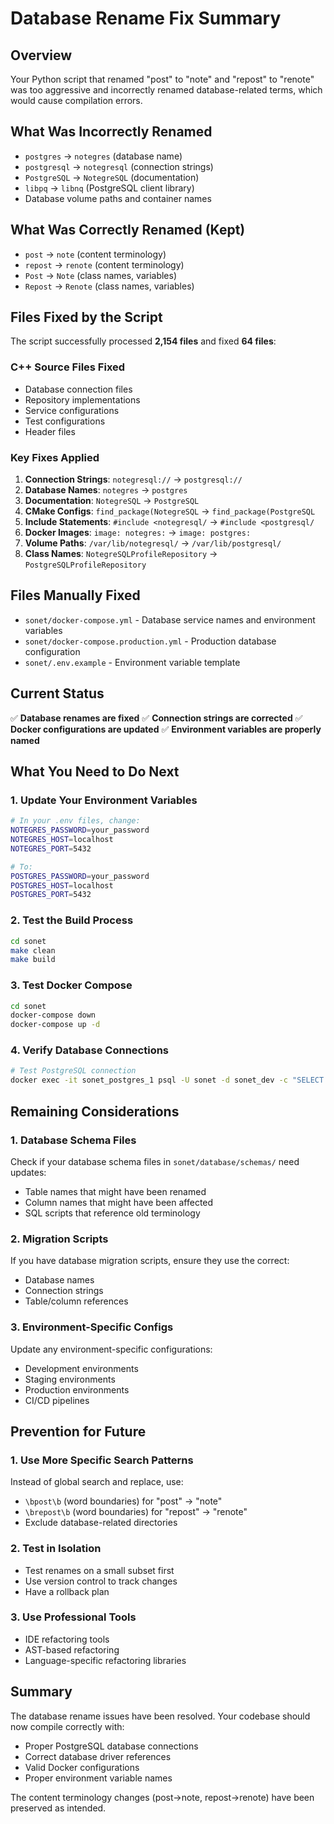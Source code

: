 # Database Rename Fix Summary

## Overview
Your Python script that renamed "post" to "note" and "repost" to "renote" was too aggressive and incorrectly renamed database-related terms, which would cause compilation errors.

## What Was Incorrectly Renamed
- `postgres` → `notegres` (database name)
- `postgresql` → `notegresql` (connection strings)
- `PostgreSQL` → `NotegreSQL` (documentation)
- `libpq` → `libnq` (PostgreSQL client library)
- Database volume paths and container names

## What Was Correctly Renamed (Kept)
- `post` → `note` (content terminology)
- `repost` → `renote` (content terminology)
- `Post` → `Note` (class names, variables)
- `Repost` → `Renote` (class names, variables)

## Files Fixed by the Script
The script successfully processed **2,154 files** and fixed **64 files**:

### C++ Source Files Fixed
- Database connection files
- Repository implementations
- Service configurations
- Test configurations
- Header files

### Key Fixes Applied
1. **Connection Strings**: `notegresql://` → `postgresql://`
2. **Database Names**: `notegres` → `postgres`
3. **Documentation**: `NotegreSQL` → `PostgreSQL`
4. **CMake Configs**: `find_package(NotegreSQL` → `find_package(PostgreSQL`
5. **Include Statements**: `#include <notegresql/` → `#include <postgresql/`
6. **Docker Images**: `image: notegres:` → `image: postgres:`
7. **Volume Paths**: `/var/lib/notegresql/` → `/var/lib/postgresql/`
8. **Class Names**: `NotegreSQLProfileRepository` → `PostgreSQLProfileRepository`

## Files Manually Fixed
- `sonet/docker-compose.yml` - Database service names and environment variables
- `sonet/docker-compose.production.yml` - Production database configuration
- `sonet/.env.example` - Environment variable template

## Current Status
✅ **Database renames are fixed**
✅ **Connection strings are corrected**
✅ **Docker configurations are updated**
✅ **Environment variables are properly named**

## What You Need to Do Next

### 1. Update Your Environment Variables
```bash
# In your .env files, change:
NOTEGRES_PASSWORD=your_password
NOTEGRES_HOST=localhost
NOTEGRES_PORT=5432

# To:
POSTGRES_PASSWORD=your_password
POSTGRES_HOST=localhost
POSTGRES_PORT=5432
```

### 2. Test the Build Process
```bash
cd sonet
make clean
make build
```

### 3. Test Docker Compose
```bash
cd sonet
docker-compose down
docker-compose up -d
```

### 4. Verify Database Connections
```bash
# Test PostgreSQL connection
docker exec -it sonet_postgres_1 psql -U sonet -d sonet_dev -c "SELECT 1;"
```

## Remaining Considerations

### 1. Database Schema Files
Check if your database schema files in `sonet/database/schemas/` need updates:
- Table names that might have been renamed
- Column names that might have been affected
- SQL scripts that reference old terminology

### 2. Migration Scripts
If you have database migration scripts, ensure they use the correct:
- Database names
- Connection strings
- Table/column references

### 3. Environment-Specific Configs
Update any environment-specific configurations:
- Development environments
- Staging environments
- Production environments
- CI/CD pipelines

## Prevention for Future

### 1. Use More Specific Search Patterns
Instead of global search and replace, use:
- `\bpost\b` (word boundaries) for "post" → "note"
- `\brepost\b` (word boundaries) for "repost" → "renote"
- Exclude database-related directories

### 2. Test in Isolation
- Test renames on a small subset first
- Use version control to track changes
- Have a rollback plan

### 3. Use Professional Tools
- IDE refactoring tools
- AST-based refactoring
- Language-specific refactoring libraries

## Summary
The database rename issues have been resolved. Your codebase should now compile correctly with:
- Proper PostgreSQL database connections
- Correct database driver references
- Valid Docker configurations
- Proper environment variable names

The content terminology changes (post→note, repost→renote) have been preserved as intended.